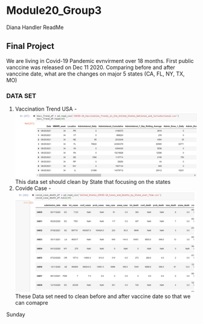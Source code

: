 # Module20_Group3
Diana Handler ReadMe



<!-- New branch for James Moon -->
## Final Project
We are living in Covid-19 Pandemic evnvirment over 18 months. First public vanccine was released on Dec 11 2020. Comparing before and after vanccine date, what are the changes on major 5 states (CA, FL, NY, TX, MO)

### DATA SET
1. Vaccination Trend USA - ![Vaccination Trend](https://github.com/dianahandler/Module20_Group3/blob/JamesMoon_branch/Vaccinated_Trends_USA.PNG)This data set should clean by State that focusing on the states
2. Covide Case  - ![Case Data](https://github.com/dianahandler/Module20_Group3/blob/JamesMoon_branch/Covid_Case_Data.PNG) These Data set need to clean before and after vaccine date so that we can comapre


Sunday


